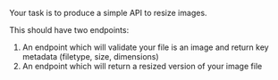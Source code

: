 Your task is to produce a simple API to resize images.

This should have two endpoints:

1. An endpoint which will validate your file is an image and return key metadata (filetype, size, dimensions)
2. An endpoint which will return a resized version of your image file
